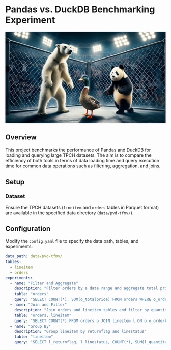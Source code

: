 # Pandas vs. DuckDB Benchmarking Experiment

![pvd](assets/cage.webp)

## Overview

This project benchmarks the performance of Pandas and DuckDB for loading and querying large TPCH datasets. The aim is to compare the efficiency of both tools in terms of data loading time and query execution time for common data operations such as filtering, aggregation, and joins.

## Setup

### Dataset

Ensure the TPCH datasets (`lineitem` and `orders` tables in Parquet format) are available in the specified data directory (`data/pvd-tfmv/`).

## Configuration

Modify the `config.yaml` file to specify the data path, tables, and experiments:

```yaml
data_path: data/pvd-tfmv/
tables:
  - lineitem
  - orders
experiments:
  - name: "Filter and Aggregate"
    description: "Filter orders by a date range and aggregate total price"
    table: "orders"
    query: "SELECT COUNT(*), SUM(o_totalprice) FROM orders WHERE o_orderdate BETWEEN '1995-01-01' AND '1995-12-31'"
  - name: "Join and Filter"
    description: "Join orders and lineitem tables and filter by quantity"
    table: "orders, lineitem"
    query: "SELECT COUNT(*) FROM orders o JOIN lineitem l ON o.o_orderkey = l.l_orderkey WHERE l.l_quantity > 30"
  - name: "Group By"
    description: "Group lineitem by returnflag and linestatus"
    table: "lineitem"
    query: "SELECT l_returnflag, l_linestatus, COUNT(*), SUM(l_quantity) FROM lineitem GROUP BY l_returnflag, l_linestatus"
```
